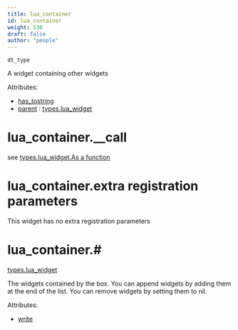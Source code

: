 ```yaml
---
title: lua_container
id: lua_container
weight: 530
draft: false
author: "people"
---
```


`dt_type`

A widget containing other widgets

Attributes:

* [has_tostring](../attributes#has_tostring)
* [parent](../attributes#parent) : [types.lua_widget](../types/lua_widget)

# lua_container.\_\_call
see [types.lua_widget.As a function](../types/lua_widget#lua_widgetas-a-function)

# lua_container.extra registration parameters

This widget has no extra registration parameters

# lua_container.#

[types.lua_widget](../types/lua_widget)

The widgets contained by the box.
You can append widgets by adding them at the end of the list.
You can remove widgets by setting them to nil.

Attributes:

* [write](../attributes#write)

